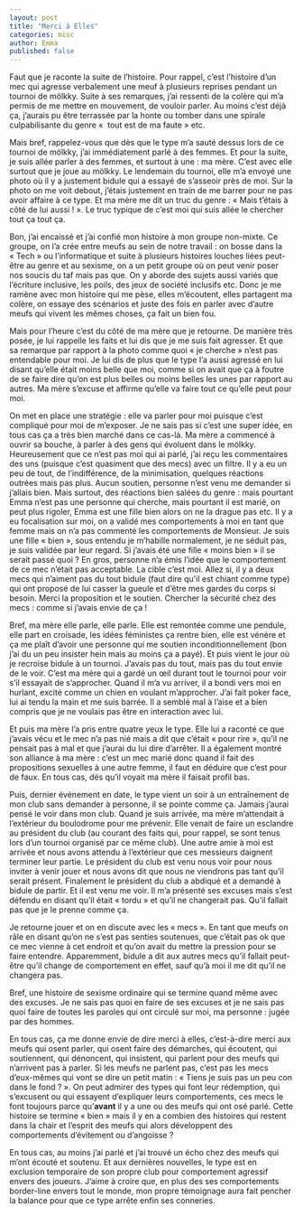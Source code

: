 ```yaml
---
layout: post
title: "Merci à Elles"
categories: misc
author: Emma
published: false
---
```

Faut que je raconte la suite de l’histoire. Pour rappel, c’est l’histoire d’un mec qui agresse verbalement une meuf à plusieurs reprises pendant un tournoi de mölkky. Suite à ses remarques, j’ai ressenti de la colère qui m’a permis de me mettre en mouvement, de vouloir parler. Au moins c’est déjà ça, j’aurais pu être terrassée par la honte ou tomber dans une spirale culpabilisante du genre «  tout est de ma faute » etc. 

Mais bref, rappelez-vous que dès que le type m’a sauté dessus lors de ce tournoi de mölkky, j’ai immédiatement parlé à des femmes. Et pour la suite, je suis allée parler à des femmes, et surtout à une : ma mère. C’est avec elle surtout que je joue au mölkky. Le lendemain du tournoi, elle m’a envoyé une photo où il y a justement bidule qui a essayé de s’asseoir près de moi. Sur la photo on me voit debout, j’étais justement en train de me barrer pour ne pas avoir affaire à ce type. Et ma mère me dit un truc du genre : « Mais t’étais à côté de lui aussi ! ». Le truc typique de c’est moi qui suis allée le chercher tout ça tout ça. 

Bon, j’ai encaissé et j’ai confié mon histoire à mon groupe non-mixte. Ce groupe, on l’a crée entre meufs au sein de notre travail : on bosse dans la « Tech » ou l’informatique et suite à plusieurs histoires louches liées peut-être au genre et au sexisme, on a un petit groupe où on peut venir poser nos soucis du taf mais pas que. On y aborde des sujets aussi variés que l’écriture inclusive, les poils, des jeux de société inclusifs etc. Donc je me ramène avec mon histoire qui me pèse, elles m’écoutent, elles partagent ma colère, on essaye des scénarios et juste des fois en parler avec d’autre meufs qui vivent les mêmes choses, ça fait un bien fou.

Mais pour l’heure c’est du côté de ma mère que je retourne. De manière très posée, je lui rappelle les faits et lui dis que je me suis fait agresser. Et que sa remarque par rapport à la photo comme quoi « je cherche » n’est pas entendable pour moi. Je lui dis de plus que le type l’a aussi agressé en lui disant qu’elle était moins belle que moi, comme si on avait que ça à foutre de se faire dire qu’on est plus belles ou moins belles les unes par rapport au autres. Ma mère s’excuse et affirme qu’elle va faire tout ce qu’elle peut pour moi.

On met en place une stratégie : elle va parler pour moi puisque c’est compliqué pour moi de m’exposer. Je ne sais pas si c’est une super idée, en tous cas ça a très bien marché dans ce cas-là. Ma mère a commencé à ouvrir sa bouche, à parler à des gens qui évoluent dans le mölkky. Heureusement que ce n’est pas moi qui ai parlé, j’ai reçu les commentaires des uns (puisque c’est quasiment que des mecs) avec un filtre. Il y a eu un peu de tout, de l’indifférence, de la minimisation, quelques réactions outrées mais pas plus. Aucun soutien, personne n’est venu me demander si j’allais bien. Mais surtout, des réactions bien salées du genre : mais pourtant Emma n’est pas une personne qui cherche, mais pourtant il est marié, on peut plus rigoler, Emma est une fille bien alors on ne la drague pas etc. Il y a eu focalisation sur moi, on a validé mes comportements à moi en tant que femme mais on n’a pas commenté les comportements de Monsieur. Je suis une fille « bien », sous entendu je m’habille normalement, je ne séduit pas, je suis validée par leur regard. Si j’avais été une fille « moins bien » il se serait passé quoi ? En gros, personne n’a émis l’idée que le comportement de ce mec n’était pas acceptable. La cible c’est moi. Allez si, il y a deux mecs qui n’aiment pas du tout bidule (faut dire qu'il est chiant comme type) qui ont proposé de lui casser la gueule et d’être mes gardes du corps si besoin. Merci la proposition et le soutien. Chercher la sécurité chez des mecs : comme si j’avais envie de ça !

Bref, ma mère elle parle, elle parle. Elle est remontée comme une pendule, elle part en croisade, les idées féministes ça rentre bien, elle est vénère et ça me plaît d’avoir une personne qui me soutien inconditionnellement (bon j’ai du un peu insister hein mais au moins ça a payé). Et puis vient le jour où je recroise bidule à un tournoi. J’avais pas du tout, mais pas du tout envie de le voir. C’est ma mère qui a gardé un œil durant tout le tournoi pour voir s’il essayait de s’approcher. Quand il m’a vu arriver, il a bondi vers moi en hurlant, excité comme un chien en voulant m’approcher. J’ai fait poker face, lui ai tendu la main et me suis barrée. Il a semblé mal à l’aise et a bien compris que je ne voulais pas être en interaction avec lui. 

Et puis ma mère l’a pris entre quatre yeux le type. Elle lui a raconté ce que j’avais vécu et le mec n’a pas nié mais a dit que c’était « pour rire », qu’il ne pensait pas à mal et que j’aurai du lui dire d’arrêter. Il a également montré son alliance à ma mère : c’est un mec marié donc quand il fait des propositions sexuelles à une autre femme, il faut en déduire que c’est pour de faux. En tous cas, dès qu’il voyait ma mère il faisait profil bas.

Puis, dernier événement en date, le type vient un soir à un entraînement de mon club sans demander à personne, il se pointe comme ça. Jamais j’aurai pensé le voir dans mon club. Quand je suis arrivée, ma mère m’attendait à l’extérieur du boulodrome pour me prévenir. Elle venait de faire un esclandre au président du club (au courant des faits qui, pour rappel, se sont tenus lors d’un tournoi organisé par ce même club). Une autre amie à moi est arrivée et nous avons attendu à l’extérieur que ces messieurs daignent terminer leur partie. Le président du club est venu nous voir pour nous inviter à venir jouer et nous avons dit que nous ne viendrons pas tant qu’il serait présent. Finalement le président du club a abdiqué et a demandé à bidule de partir. Et il est venu me voir. Il m’a présenté ses excuses mais s’est défendu en disant qu’il était « tordu » et qu’il ne changerait pas. Qu’il fallait pas que je le prenne comme ça. 

Je retourne jouer et on en discute avec les « mecs ». En tant que meufs on râle en disant qu’on ne s’est pas senties soutenues, que c’était pas ok que ce mec vienne à cet endroit et qu’on avait du mettre la pression pour se faire entendre. Apparemment, bidule a dit aux autres mecs qu’il fallait peut-être qu’il change de comportement en effet, sauf qu’à moi il me dit qu’il ne changera pas. 

Bref, une histoire de sexisme ordinaire qui se termine quand même avec des excuses. Je ne sais pas quoi en faire de ses excuses et je ne sais pas quoi faire de toutes les paroles qui ont circulé sur moi, ma personne : jugée par des hommes.

En tous cas, ça me donne envie de dire merci à elles, c’est-à-dire merci aux meufs qui osent parler, qui osent faire des démarches, qui écoutent, qui soutiennent, qui dénoncent, qui insistent, qui parlent pour des meufs qui n’arrivent pas à parler. Si les meufs ne parlent pas, c’est pas les mecs d’eux-mêmes qui vont se dire un petit matin : « Tiens je suis pas un peu con dans le fond ? ». On peut admirer des types qui font leur rédemption, qui s’excusent ou qui essayent d’expliquer leurs comportements, ces mecs le font toujours parce qu’**avant** il y a une ou des meufs qui ont osé parlé. Cette histoire se termine « bien » mais il y en a combien des histoires qui restent dans la chair et l’esprit des meufs qui alors développent des comportements d’évitement ou d’angoisse ?

En tous cas, au moins j’ai parlé et j’ai trouvé un écho chez des meufs qui m’ont écouté et soutenu. Et aux dernières nouvelles, le type est en exclusion temporaire de son propre club pour comportement agressif envers des joueurs. J’aime à croire que, en plus des ses comportements border-line envers tout le monde, mon propre témoignage aura fait pencher la balance pour que ce type arrête enfin ses conneries.

